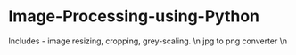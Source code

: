 # Image-Processing-using-Python
Includes - image resizing, cropping, grey-scaling. \n
jpg to png converter \n
